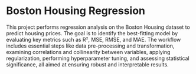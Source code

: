 # Boston Housing Regression
This project performs regression analysis on the Boston Housing dataset to predict housing prices. The goal is to identify the best-fitting model by evaluating key metrics such as R², MSE, RMSE, and MAE. The workflow includes essential steps like data pre-processing and transformation, examining correlations and collinearity between variables, applying regularization, performing hyperparameter tuning, and assessing statistical significance, all aimed at ensuring robust and interpretable results.
